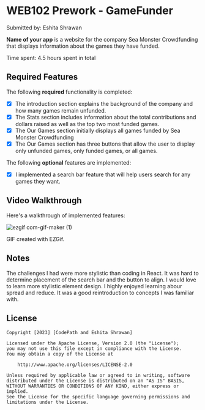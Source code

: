 # WEB102 Prework - GameFunder

Submitted by: Eshita Shrawan

**Name of your app** is a website for the company Sea Monster Crowdfunding that displays information about the games they have funded.

Time spent: 4.5 hours spent in total

## Required Features

The following **required** functionality is completed:

* [x] The introduction section explains the background of the company and how many games remain unfunded.
* [x] The Stats section includes information about the total contributions and dollars raised as well as the top two most funded games.
* [x] The Our Games section initially displays all games funded by Sea Monster Crowdfunding
* [x] The Our Games section has three buttons that allow the user to display only unfunded games, only funded games, or all games.

The following **optional** features are implemented:

* [x] I implemented a search bar feature that will help users search for any games they want.

## Video Walkthrough

Here's a walkthrough of implemented features:

![ezgif com-gif-maker (1)](https://user-images.githubusercontent.com/34649975/214643829-34d13260-6829-4261-8f3c-50257ff19a1c.gif)

GIF created with EZGif.

## Notes

The challenges I had were more stylistic than coding in React. It was hard to determine
placement of the search bar and the button to align. I would love to learn more stylistic
element design. I highly enjoyed learning abour spread and reduce. It was a good reintroduction to concepts I was familiar with.

## License

    Copyright [2023] [CodePath and Eshita Shrawan]

    Licensed under the Apache License, Version 2.0 (the "License");
    you may not use this file except in compliance with the License.
    You may obtain a copy of the License at

        http://www.apache.org/licenses/LICENSE-2.0

    Unless required by applicable law or agreed to in writing, software
    distributed under the License is distributed on an "AS IS" BASIS,
    WITHOUT WARRANTIES OR CONDITIONS OF ANY KIND, either express or implied.
    See the License for the specific language governing permissions and
    limitations under the License.
